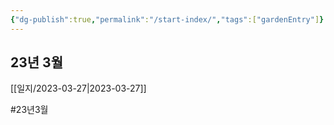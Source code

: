 ```yaml
---
{"dg-publish":true,"permalink":"/start-index/","tags":["gardenEntry"]}
---
```



## 23년 3월

[[일지/2023-03-27\|2023-03-27]]


#23년3월 